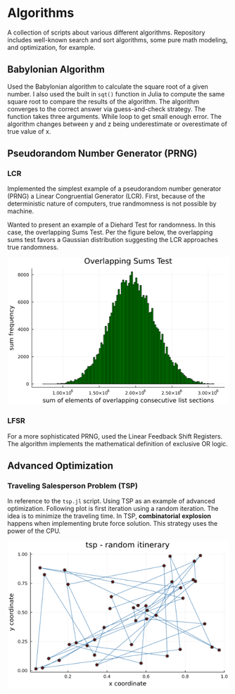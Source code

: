 # Algorithms

A collection of scripts about various different algorithms. Repository includes well-known search and sort algorithms, some pure math modeling, and optimization, for example.

## Babylonian Algorithm

Used the Babylonian algorithm to calculate the square root of a given number. I also used the built in `sqt()` function in Julia to compute the same square root to compare the results of the algorithm. The algorithm converges to the correct answer via guess-and-check strategy.
The function takes three arguments. While loop to get small enough error. The algorithm changes between y and z being underestimate or overestimate of true value of x.

## Pseudorandom Number Generator (PRNG)

### LCR
Implemented the simplest example of a pseudorandom number generator (PRNG) a Linear Congruential Generator (LCR). First, because of the deterministic nature of computers, true randmomness is not possible by machine.

Wanted to present an example of a Diehard Test for randomness. In this case, the overlapping Sums Test. Per the figure below, the overlapping sums test favors a Gaussian distribution suggesting the LCR approaches true randomness.

<p align="center">
  <img src="https://github.com/jbravo87/algorithms/blob/4baa295b7f1efbeb144e0d5bb38b7429caa26c42/overlapping_sums_test.png"
</p>

### LFSR
For a more sophisticated PRNG, used the Linear Feedback Shift Registers. The algorithm implements the mathematical definition of exclusive OR logic.

## Advanced Optimization

### Traveling Salesperson Problem (TSP)

In reference to the `tsp.jl` script. Using TSP as an example of advanced optimization. Following plot is first iteration using a random iteration. The idea is to minimize the traveling time.
In TSP, __combinatorial__ __explosion__ happens when implementing brute force solution. This strategy uses the power of the CPU.

<p align="center">
  <img src="https://github.com/jbravo87/algorithms/blob/abae9e57cce2562f6873617ebfea9eb8d02ac808/tsp_randomitinerary.png"
</p>